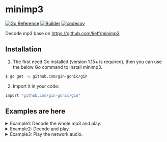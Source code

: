 # minimp3

[![Go Reference](https://pkg.go.dev/badge/github.com/tosone/minimp3.svg)](https://pkg.go.dev/github.com/tosone/minimp3) [![Builder](https://github.com/tosone/minimp3/actions/workflows/ci.yaml/badge.svg?branch=main)](https://github.com/tosone/minimp3/actions/workflows/ci.yaml) [![codecov](https://codecov.io/gh/tosone/minimp3/branch/main/graph/badge.svg?token=LUIF0jZw6E)](https://codecov.io/gh/tosone/minimp3)

Decode mp3 base on <https://github.com/lieff/minimp3>

## Installation

1. The first need Go installed (version 1.15+ is required), then you can use the below Go command to install minimp3.

``` bash
$ go get -u github.com/gin-gonic/gin
```

2. Import it in your code:

``` bash
import "github.com/gin-gonic/gin"
```

## Examples are here

<details>
  <summary>Example1: Decode the whole mp3 and play.</summary>

``` golang
package main

import (
	"io/ioutil"
	"log"
	"time"

	"github.com/hajimehoshi/oto"
	"github.com/tosone/minimp3"
)

func main() {
	var err error

	var file []byte
	if file, err = ioutil.ReadFile("test.mp3"); err != nil {
		log.Fatal(err)
	}

	var dec *minimp3.Decoder
	var data []byte
	if dec, data, err = minimp3.DecodeFull(file); err != nil {
		log.Fatal(err)
	}

	var context *oto.Context
	if context, err = oto.NewContext(dec.SampleRate, dec.Channels, 2, 1024); err != nil {
		log.Fatal(err)
	}

	var player = context.NewPlayer()
	player.Write(data)

	<-time.After(time.Second)

	dec.Close()
	if err = player.Close(); err != nil {
		log.Fatal(err)
	}
}
```

</details>

<details>
  <summary>Example2: Decode and play.</summary>

``` go
package main

import (
	"io"
	"log"
	"os"
	"sync"
	"time"

	"github.com/hajimehoshi/oto"
	"github.com/tosone/minimp3"
)

func main() {
	var err error

	var file *os.File
	if file, err = os.Open("../test.mp3"); err != nil {
		log.Fatal(err)
	}

	var dec *minimp3.Decoder
	if dec, err = minimp3.NewDecoder(file); err != nil {
		log.Fatal(err)
	}
	started := dec.Started()
	<-started

	log.Printf("Convert audio sample rate: %d, channels: %d\n", dec.SampleRate, dec.Channels)

	var context *oto.Context
	if context, err = oto.NewContext(dec.SampleRate, dec.Channels, 2, 1024); err != nil {
		log.Fatal(err)
	}

	var waitForPlayOver = new(sync.WaitGroup)
	waitForPlayOver.Add(1)

	var player = context.NewPlayer()

	go func() {
		for {
			var data = make([]byte, 1024)
			_, err := dec.Read(data)
			if err == io.EOF {
				break
			}
			if err != nil {
				break
			}
			player.Write(data)
		}
		log.Println("over play.")
		waitForPlayOver.Done()
	}()
	waitForPlayOver.Wait()

	<-time.After(time.Second)
	dec.Close()
	if err = player.Close(); err != nil {
		log.Fatal(err)
	}
}
```

</details>

<details>
  <summary>Example3: Play the network audio.</summary>

``` go
package main

import (
	"io"
	"log"
	"net/http"
	"os"
	"sync"
	"time"

	"github.com/hajimehoshi/oto"
	"github.com/tosone/minimp3"
)

func main() {
	var err error

	var args = os.Args
	if len(args) != 2 {
		log.Fatal("Run test like this:\n\n\t./networkAudio.test [mp3url]\n\n")
	}

	var response *http.Response
	if response, err = http.Get(args[1]); err != nil {
		log.Fatal(err)
	}

	var dec *minimp3.Decoder
	if dec, err = minimp3.NewDecoder(response.Body); err != nil {
		log.Fatal(err)
	}
	<-dec.Started()

	log.Printf("Convert audio sample rate: %d, channels: %d\n", dec.SampleRate, dec.Channels)

	var context *oto.Context
	if context, err = oto.NewContext(dec.SampleRate, dec.Channels, 2, 4096); err != nil {
		log.Fatal(err)
	}

	var waitForPlayOver = new(sync.WaitGroup)
	waitForPlayOver.Add(1)

	var player = context.NewPlayer()

	go func() {
		defer response.Body.Close()
		for {
			var data = make([]byte, 512)
			_, err = dec.Read(data)
			if err == io.EOF {
				break
			}
			if err != nil {
				log.Fatal(err)
				break
			}
			player.Write(data)
		}
		log.Println("over play.")
		waitForPlayOver.Done()
	}()

	waitForPlayOver.Wait()

	<-time.After(time.Second)
	dec.Close()
	player.Close()
}
```

</details>
